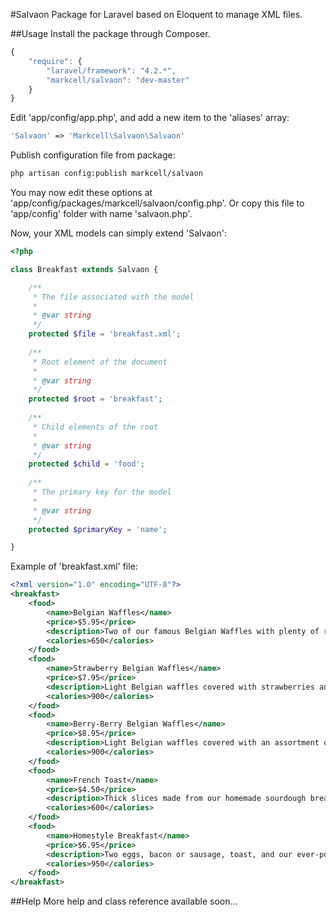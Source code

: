 #Salvaon
Package for Laravel based on Eloquent to manage XML files.

##Usage
Install the package through Composer.

```js
{
    "require": {
        "laravel/framework": "4.2.*",
        "markcell/salvaon": "dev-master"
    }
}
```


Edit 'app/config/app.php', and add a new item to the 'aliases' array:

```php
'Salvaon' => 'Markcell\Salvaon\Salvaon'
```


Publish configuration file from package:

```bash
php artisan config:publish markcell/salvaon
```

You may now edit these options at 'app/config/packages/markcell/salvaon/config.php'. Or copy this file to 'app/config' folder with name 'salvaon.php'.


Now, your XML models can simply extend 'Salvaon':

```php
<?php

class Breakfast extends Salvaon {

    /**
     * The file associated with the model
     *
     * @var string
     */
    protected $file = 'breakfast.xml';
   
    /**
     * Root element of the document
     *  
     * @var string
     */
    protected $root = 'breakfast';  
 
    /**
     * Child elements of the root
     * 
     * @var string 
     */
    protected $child = 'food';     
 
    /**
     * The primary key for the model
     *
     * @var string
     */
    protected $primaryKey = 'name';

}
```


Example of 'breakfast.xml' file:

```xml
<?xml version="1.0" encoding="UTF-8"?>
<breakfast>
    <food>
        <name>Belgian Waffles</name>
        <price>$5.95</price>
        <description>Two of our famous Belgian Waffles with plenty of real maple syrup</description>
        <calories>650</calories>
    </food>
    <food>
        <name>Strawberry Belgian Waffles</name>
        <price>$7.95</price>
        <description>Light Belgian waffles covered with strawberries and whipped cream</description>
        <calories>900</calories>
    </food>
    <food>
        <name>Berry-Berry Belgian Waffles</name>
        <price>$8.95</price>
        <description>Light Belgian waffles covered with an assortment of fresh berries and whipped cream</description>
        <calories>900</calories>
    </food>
    <food>
        <name>French Toast</name>
        <price>$4.50</price>
        <description>Thick slices made from our homemade sourdough bread</description>
        <calories>600</calories>
    </food>
    <food>
        <name>Homestyle Breakfast</name>
        <price>$6.95</price>
        <description>Two eggs, bacon or sausage, toast, and our ever-popular hash browns</description>
        <calories>950</calories>
    </food>
</breakfast>
```


##Help
More help and class reference available soon...